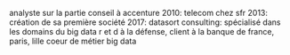 analyste sur la partie conseil à accenture
2010: telecom chez sfr
2013: création de sa première société
2017: datasort consulting: spécialisé dans les domains du big data
r et d à la défense, client à la banque de france, paris, lille
coeur de métier big data
